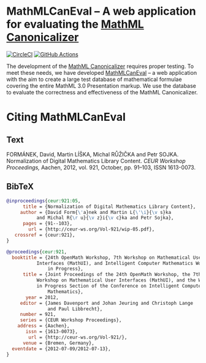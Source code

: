 MathMLCanEval – A web application for evaluating the [MathML Canonicalizer][mathmlcan]
======================================================================================
[![CircleCI](https://circleci.com/gh/MIR-MU/MathMLCanEval/tree/master.svg?style=shield)][CircleCI]
[![GitHub Actions](https://github.com/MIR-MU/MathMLCanEval/workflows/Build/badge.svg)][GitHub Actions]

 [circleci]: https://circleci.com/gh/MIR-MU/MathMLCanEval/tree/master (CircleCI)
 [github actions]: https://github.com/MIR-MU/MathMLCanEval/actions (GitHub Actions)

The development of the [MathML Canonicalizer][mathmlcan] requires proper
testing. To meet these needs, we have developed [MathMLCanEval][] – a web
application with the aim to create a large test database of mathematical
formulae covering the entire MathML 3.0 Presentation markup. We use the
database to evaluate the correctness and effectiveness of the MathML
Canonicalizer.

 [mathmlcan]: https://github.com/MIR-MU/MathMLCan
 [mathmlcaneval]: https://mir.fi.muni.cz/mathml-normalization/#mathml-canonicalizer-evaluation

Citing MathMLCanEval
====================
Text
----
FORMÁNEK, David, Martin LÍŠKA, Michal RŮŽIČKA and Petr SOJKA. Normalization of
Digital Mathematics Library Content. *CEUR Workshop Proceedings,* Aachen, 2012,
vol. 921, October, pp. 91–103, ISSN 1613-0073. 

BibTeX
------
``` bib
@inproceedings{ceur:921:05,
      title = {Normalization of Digital Mathematics Library Content},
     author = {David Form{\'a}nek and Martin L{\'\i}{\v s}ka
	       and Michal R{\r u}{\v z}i{\v c}ka and Petr Sojka},
      pages = {91--103},
        url = {http://ceur-ws.org/Vol-921/wip-05.pdf},
   crossref = {ceur:921},
}

@proceedings{ceur:921,
  booktitle = {24th OpenMath Workshop, 7th Workshop on Mathematical User
	       Interfaces (MathUI), and Intelligent Computer Mathematics Work
               in Progress},
      title = {Joint Proceedings of the 24th OpenMath Workshop, the 7th
	       Workshop on Mathematical User Interfaces (MathUI), and the Work
	       in Progress Section of the Conference on Intelligent Computer
               Mathematics},
       year = 2012,
     editor = {James Davenport and Johan Jeuring and Christoph Lange
               and Paul Libbrecht},
     number = 921,
     series = {CEUR Workshop Proceedings},
    address = {Aachen},
       issn = {1613-0073},
        url = {http://ceur-ws.org/Vol-921/},
      venue = {Bremen, Germany},
  eventdate = {2012-07-09/2012-07-13},
}
```
